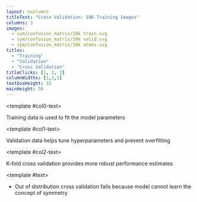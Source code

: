 ```yaml
---
layout: ncolumns
titleText: "Cross Validation: 10K Training Images"
columns: 3
images:
  - sym/confusion_matrix/10k train.svg
  - sym/confusion_matrix/10k valid.svg
  - sym/confusion_matrix/10k atoms.svg
titles:
  - "Training"
  - "Validation"
  - "Cross Validation"
titleClicks: [1, 2, 3]
columnWidths: [1,1,1]
textboxHeight: 15
mainHeight: 50
---
```


<template #col0-text>
<div class="text-center text-sm">
  Training data is used to fit the model parameters
</div>
</template>

<template #col1-text>
<div class="text-center text-sm">
  Validation data helps tune hyperparameters and prevent overfitting
</div>
</template>

<template #col2-text>
<div class="text-center text-sm">
  K-fold cross validation provides more robust performance estimates
</div>
</template>

<template #text>
<div v-click="3" class="text-left">
  <ul class="list-disc pl-4">
    <li>Out of distribution cross validation fails because model cannot learn the concept of symmetry</li>
  </ul>
</div>
</template>
